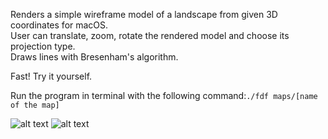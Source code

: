 Renders a simple wireframe model of a landscape from given 3D coordinates for macOS. <br />
User can translate, zoom, rotate the rendered model and choose its projection type.<br />
Draws lines with Bresenham's algorithm.

Fast! Try it yourself. 

Run the program in terminal with the following command:`./fdf maps/[name of the map]`


![alt text](https://i.ibb.co/NCtRyLv/wireframe-renderer.png)
![alt text](https://i.ibb.co/QP8sK28/Screenshot-from-2023-01-08-10-55-13.png)
